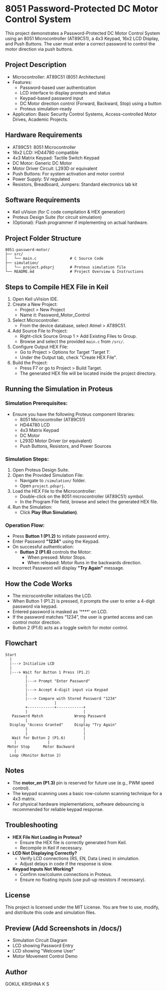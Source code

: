# 8051 Password-Protected DC Motor Control System

This project demonstrates a Password-Protected DC Motor Control System using an 8051 Microcontroller (AT89C51), a 4x3 Keypad, 16x2 LCD Display, and Push Buttons. The user must enter a correct password to control the motor direction via push buttons.

## Project Description
- Microcontroller: AT89C51 (8051 Architecture)
- Features:
  - Password-based user authentication
  - LCD interface to display prompts and status
  - Keypad-based password input
  - DC Motor direction control (Forward, Backward, Stop) using a button
  - Proteus simulation-ready
- Application: Basic Security Control Systems, Access-controlled Motor Drives, Academic Projects.

## Hardware Requirements
- AT89C51: 8051 Microcontroller
- 16x2 LCD: HD44780 compatible
- 4x3 Matrix Keypad: Tactile Switch Keypad
- DC Motor: Generic DC Motor
- Motor Driver Circuit: L293D or equivalent
- Push Buttons: For system activation and motor control
- Power Supply: 5V regulated
- Resistors, Breadboard, Jumpers: Standard electronics lab kit

## Software Requirements
- Keil uVision (for C code compilation & HEX generation)
- Proteus Design Suite (for circuit simulation)
- (Optional): Flash programmer if implementing on actual hardware.

## Project Folder Structure
```
8051-password-motor/
├── src/
│   └── main.c               # C Source Code
├── simulation/
│   └── project.pdsprj       # Proteus simulation file
└── README.md                # Project Overview & Instructions
```

## Steps to Compile HEX File in Keil
1. Open Keil uVision IDE.
2. Create a New Project:
   - Project > New Project
   - Name it: Password_Motor_Control
3. Select Microcontroller:
   - From the device database, select Atmel > AT89C51.
4. Add Source File to Project:
   - Right-click Source Group 1 > Add Existing Files to Group.
   - Browse and select the provided `main.c` from `/src/`.
5. Configure Output HEX File:
   - Go to Project > Options for Target 'Target 1'.
   - Under the Output tab, check "Create HEX File".
6. Build the Project:
   - Press F7 or go to Project > Build Target.
   - The generated HEX file will be located inside the project directory.

## Running the Simulation in Proteus
### Simulation Prerequisites:
- Ensure you have the following Proteus component libraries:
  - 8051 Microcontroller (AT89C51)
  - HD44780 LCD
  - 4x3 Matrix Keypad
  - DC Motor
  - L293D Motor Driver (or equivalent)
  - Push Buttons, Resistors, and Power Sources

### Simulation Steps:
1. Open Proteus Design Suite.
2. Open the Provided Simulation File:
   - Navigate to `/simulation/` folder.
   - Open `project.pdsprj`.
3. Load the HEX File to the Microcontroller:
   - Double-click on the 8051 microcontroller (AT89C51) symbol.
   - In the Program File field, browse and select the generated HEX file.
4. Run the Simulation:
   - Click **Play (Run Simulation)**.

### Operation Flow:
- Press **Button 1 (P1.2)** to initiate password entry.
- Enter Password **"1234"** using the Keypad.
- On successful authentication:
  - **Button 2 (P1.6)** controls the Motor:
    - When pressed: Motor Stops.
    - When released: Motor Runs in the backwards direction.
- Incorrect Password will display **"Try Again"** message.

## How the Code Works
- The microcontroller initializes the LCD.
- When Button 1 (P1.2) is pressed, it prompts the user to enter a 4-digit password via keypad.
- Entered password is masked as ‘****’ on LCD.
- If the password matches “1234”, the user is granted access and can control motor direction.
- Button 2 (P1.6) acts as a toggle switch for motor control.

## Flowchart
```
Start
  |
  |---> Initialize LCD
  |
  |---> Wait for Button 1 Press (P1.2)
         |
         |---> Prompt "Enter Password"
         |
         |---> Accept 4-digit input via Keypad
         |
         |---> Compare with Stored Password "1234"
                      |
         +------------+------------+
         |                         |
   Password Match              Wrong Password
         |                         |
  Display "Access Granted"     Display "Try Again"
         |                         |
         |                         |
   Wait for Button 2 (P1.6)        |
    |              |
 Motor Stop      Motor Backward
    |
  Loop (Monitor Button 2)
```

## Notes
- The **motor_en (P1.3)** pin is reserved for future use (e.g., PWM speed control).
- The keypad scanning uses a basic row-column scanning technique for a 4x3 matrix.
- For physical hardware implementations, software debouncing is recommended for reliable keypad response.

## Troubleshooting
- **HEX File Not Loading in Proteus?**
  - Ensure the HEX file is correctly generated from Keil.
  - Recompile in Keil if necessary.
- **LCD Not Displaying Correctly?**
  - Verify LCD connections (RS, EN, Data Lines) in simulation.
  - Adjust delays in code if the response is slow.
- **Keypad Inputs Not Working?**
  - Confirm row/column connections in Proteus.
  - Ensure no floating inputs (use pull-up resistors if necessary).

## License
This project is licensed under the MIT License. You are free to use, modify, and distribute this code and simulation files.

## Preview (Add Screenshots in /docs/)
- Simulation Circuit Diagram
- LCD showing Password Entry
- LCD showing "Welcome User"
- Motor Movement Control Demo

## Author
GOKUL KRISHNA K S
